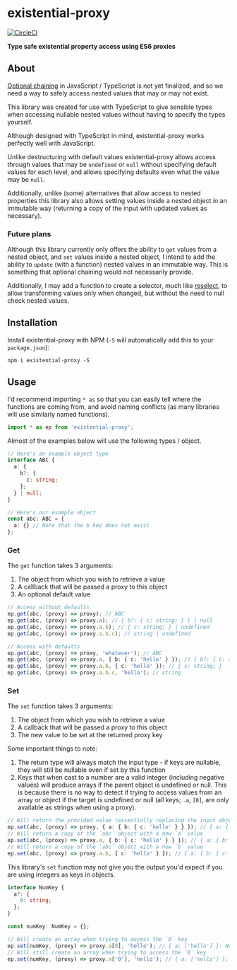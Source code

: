 # existential-proxy

[![CircleCI](https://circleci.com/gh/JakeSidSmith/existential-proxy.svg?style=svg)](https://circleci.com/gh/JakeSidSmith/existential-proxy)

**Type safe existential property access using ES6 proxies**

## About

[Optional chaining](https://github.com/tc39/proposal-optional-chaining) in JavaScript / TypeScript is not yet finalized, and so we need a way to safely access nested values that may or may not exist.

This library was created for use with TypeScript to give sensible types when accessing nullable nested values without having to specify the types yourself.

Although designed with TypeScript in mind, existential-proxy works perfectly well with JavaScript.

Unlike destructuring with default values existential-proxy allows access through values that may be `undefined` or `null` without specifying default values for each level, and allows specifying defaults even what the value may be `null`.

Additionally, unlike (some) alternatives that allow access to nested properties this library also allows setting values inside a nested object in an immutable way (returning a copy of the input with updated values as necessary).

### Future plans

Although this library currently only offers the ability to `get` values from a nested object, and `set` values inside a nested object, I intend to add the ability to `update` (with a function) nested values in an immutable way. This is something that optional chaining would not necessarily provide.

Additionally, I may add a function to create a selector, much like [reselect](https://github.com/reduxjs/reselect), to allow transforming values only when changed, but without the need to null check nested values.

## Installation

Install existential-proxy with NPM (`-S` will automatically add this to your `package.json`):

```shell
npm i existential-proxy -S
```

## Usage

I'd recommend importing `* as` so that you can easily tell where the functions are coming from, and avoid naming conflicts (as many libraries will use similarly named functions).

```typescript
import * as ep from 'existential-proxy';
```

Almost of the examples below will use the following types / object.

```typescript
// Here's an example object type
interface ABC {
  a: {
    b?: {
      c: string;
    };
  } | null;
}

// Here's our example object
const abc: ABC = {
  a: {} // Note that the b key does not exist
};
```

### Get

The `get` function takes 3 arguments:

1. The object from which you wish to retrieve a value
2. A callback that will be passed a proxy to this object
3. An optional default value

```typescript
// Access without defaults
ep.get(abc, (proxy) => proxy); // ABC
ep.get(abc, (proxy) => proxy.a); // { b?: { c: string; } } | null
ep.get(abc, (proxy) => proxy.a.b); // { c: string; } | undefined
ep.get(abc, (proxy) => proxy.a.b.c); // string | undefined

// Access with defaults
ep.get(abc, (proxy) => proxy, 'whatever'); // ABC
ep.get(abc, (proxy) => proxy.a, { b: { c: 'hello' } }); // { b?: { c: string; } } | { b: { c: string; } }
ep.get(abc, (proxy) => proxy.a.b, { c: 'hello' }); // { c: string; }
ep.get(abc, (proxy) => proxy.a.b.c, 'hello'); // string
```

### Set

The `set` function takes 3 arguments:

1. The object from which you wish to retrieve a value
2. A callback that will be passed a proxy to this object
3. The new value to be set at the returned proxy key

Some important things to note:

1. The return type will always match the input type - if keys are nullable, they will still be nullable even if set by this function
2. Keys that when cast to a number are a valid integer (including negative values) will produce arrays if the parent object is undefined or null. This is because there is no way to detect if trying to access values from an array or object if the target is undefined or null (all keys; `.a`, `[0]`, are only available as strings when using a proxy).

```typescript
// Will return the provided value (essentially replacing the input object)
ep.set(abc, (proxy) => proxy, { a: { b: { c: 'hello' } } }); // { a: { b: { c: 'hello' } } }: ABC
// Will return a copy of the `abc` object with a new `a` value
ep.set(abc, (proxy) => proxy.a, { b: { c: 'hello' } } }); // { a: { b: { c: 'hello' } } }: ABC
// Will return a copy of the `abc` object with a new `b` value
ep.set(abc, (proxy) => proxy.a.b, { c: 'hello' } }); // { a: { b: { c: 'hello' } } }: ABC
```

This library's `set` function may not give you the output you'd expect if you are using integers as keys in objects.

```typescript
interface NumKey {
  a?: {
    0: string;
  };
}

const numKey: NumKey = {};

// Will create an array when trying to access the `0` key
ep.set(numKey, (proxy) => proxy.a[0], 'hello'); // { a: ['hello'] }: NumKey
// Will still create an array when trying to access the `0` key
ep.set(numKey, (proxy) => proxy.a['0'], 'hello'); // { a: ['hello'] }: NumKey
```

